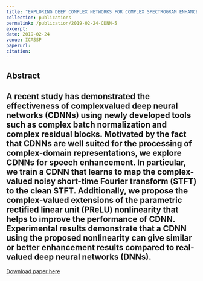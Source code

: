 ```yaml
---
title: "EXPLORING DEEP COMPLEX NETWORKS FOR COMPLEX SPECTROGRAM ENHANCEMENT"
collection: publications
permalink: /publication/2019-02-24-CDNN-5
excerpt: 
date: 2019-02-24
venue: ICASSP
paperurl:
citation:
---
```

Abstract
---
A recent study has demonstrated the effectiveness of complexvalued deep neural networks (CDNNs) using newly developed tools such as complex batch normalization and complex residual blocks. Motivated by the fact that CDNNs are well suited for the processing of complex-domain representations, we explore CDNNs for speech enhancement. In particular, we train a CDNN that learns to map the complex-valued noisy short-time Fourier transform (STFT) to the clean STFT. Additionally, we propose the complex-valued extensions of the parametric rectified linear unit (PReLU) nonlinearity that helps to improve the performance of CDNN. Experimental results demonstrate that a CDNN using the proposed nonlinearity can give similar or better enhancement results compared to real-valued deep neural networks (DNNs).
---
[Download paper here](http://ashutosh620.github.io/files/CDNN_ICASSP_2019.pdf)
